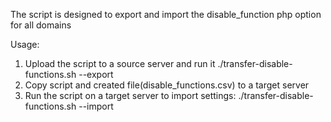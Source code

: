 The script is designed to export and import the disable_function php option for all domains

Usage:
1. Upload the script to a source server and run it
./transfer-disable-functions.sh --export
2. Copy script and created file(disable_functions.csv) to a target server
3. Run the script on a target server to import settings:
./transfer-disable-functions.sh --import
